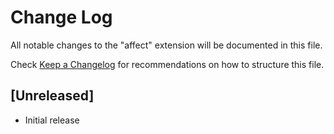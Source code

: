 # Change Log

All notable changes to the "affect" extension will be documented in this file.

Check [Keep a Changelog](http://keepachangelog.com/) for recommendations on how to structure this file.

## [Unreleased]

- Initial release
